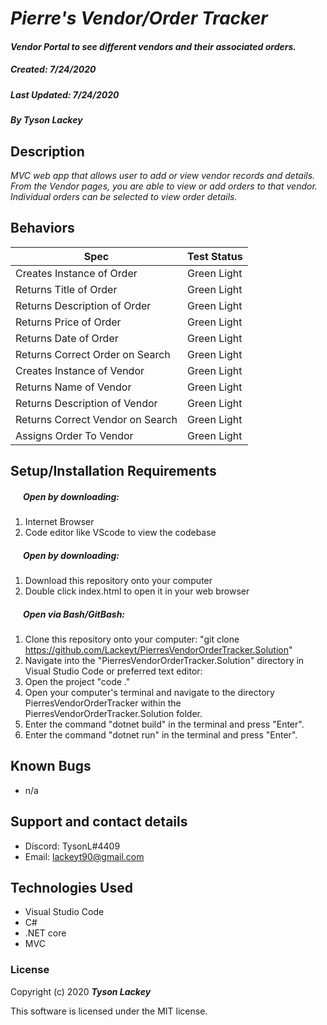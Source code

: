 #  _Pierre's Vendor/Order Tracker_

#### _Vendor Portal to see different vendors and their associated orders._
##### __Created:__ 7/24/2020
##### __Last Updated:__ 7/24/2020
##### By _**Tyson Lackey**_  


## Description

_MVC web app that allows user to add or view vendor records and details. From the Vendor pages, you are able to view or add orders to that vendor. Individual orders can be selected to view order details._

## Behaviors

| Spec| Test Status |
| ----------- | ----------- |
| Creates Instance of Order | Green Light |
| Returns Title of Order | Green Light |
| Returns Description of Order | Green Light |
| Returns Price of Order | Green Light |
| Returns Date of Order | Green Light |
| Returns Correct Order on Search | Green Light |
| Creates Instance of Vendor | Green Light |
| Returns Name of Vendor | Green Light |
| Returns Description of Vendor | Green Light |
| Returns Correct Vendor on Search | Green Light |
| Assigns Order To Vendor | Green Light |


## Setup/Installation Requirements

##### &nbsp;&nbsp;&nbsp;&nbsp;&nbsp;&nbsp;Open by downloading:
1. Internet Browser
2. Code editor like VScode to view the codebase

##### &nbsp;&nbsp;&nbsp;&nbsp;&nbsp;&nbsp;Open by downloading:

1. Download this repository onto your computer
2. Double click index.html to open it in your web browser

##### &nbsp;&nbsp;&nbsp;&nbsp;&nbsp;&nbsp;Open via Bash/GitBash:

1. Clone this repository onto your computer:
    "git clone https://github.com/Lackeyt/PierresVendorOrderTracker.Solution"
2. Navigate into the "PierresVendorOrderTracker.Solution" directory in Visual Studio Code or preferred text editor:
3. Open the project
    "code ."
4. Open your computer's terminal and navigate to the directory PierresVendorOrderTracker within the PierresVendorOrderTracker.Solution folder.
5. Enter the command "dotnet build" in the terminal and press "Enter".
6. Enter the command "dotnet run" in the terminal and press "Enter".

## Known Bugs

* n/a

## Support and contact details

* Discord: TysonL#4409
* Email: lackeyt90@gmail.com


## Technologies Used

* Visual Studio Code
* C#
* .NET core
* MVC

### License

Copyright (c) 2020 **_Tyson Lackey_**

This software is licensed under the MIT license.